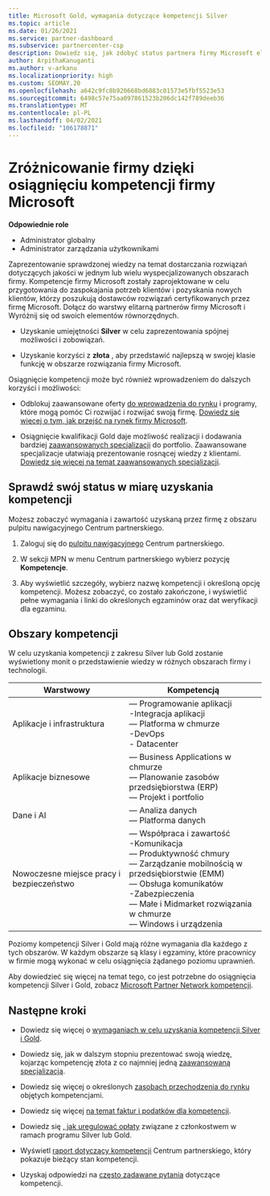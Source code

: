 ```yaml
---
title: Microsoft Gold, wymagania dotyczące kompetencji Silver
ms.topic: article
ms.date: 01/26/2021
ms.service: partner-dashboard
ms.subservice: partnercenter-csp
description: Dowiedz się, jak zdobyć status partnera firmy Microsoft elitarną i przyciągnąć nowych klientów zgodnie z wymaganiami dotyczącymi uprawnień, aby uzyskać złota i Silver poziom członkostwa.
author: ArpithaKanuganti
ms.author: v-arkanu
ms.localizationpriority: high
ms.custom: SEOMAY.20
ms.openlocfilehash: a642c9fc8b920668bd6883c01573e5fbf5523e53
ms.sourcegitcommit: 6498c57e75aa097861523b206dc142f789deeb36
ms.translationtype: MT
ms.contentlocale: pl-PL
ms.lasthandoff: 04/02/2021
ms.locfileid: "106178871"
---
```

# <a name="differentiate-your-business-by-attaining-microsoft-competencies"></a>Zróżnicowanie firmy dzięki osiągnięciu kompetencji firmy Microsoft

**Odpowiednie role**

- Administrator globalny
- Administrator zarządzania użytkownikami

Zaprezentowanie sprawdzonej wiedzy na temat dostarczania rozwiązań dotyczących jakości w jednym lub wielu wyspecjalizowanych obszarach firmy. Kompetencje firmy Microsoft zostały zaprojektowane w celu przygotowania do zaspokajania potrzeb klientów i pozyskania nowych klientów, którzy poszukują dostawców rozwiązań certyfikowanych przez firmę Microsoft. Dołącz do warstwy elitarną partnerów firmy Microsoft i Wyróżnij się od swoich elementów równorzędnych.

- Uzyskanie umiejętności **Silver** w celu zaprezentowania spójnej możliwości i zobowiązań.

- Uzyskanie korzyści z **złota** , aby przedstawić najlepszą w swojej klasie funkcję w obszarze rozwiązania firmy Microsoft.

Osiągnięcie kompetencji może być również wprowadzeniem do dalszych korzyści i możliwości:

- Odblokuj zaawansowane oferty [do wprowadzenia do rynku](mpn-learn-about-go-to-market-benefits.md) i programy, które mogą pomóc Ci rozwijać i rozwijać swoją firmę. [Dowiedz się więcej o tym, jak przejść na rynek firmy Microsoft](https://partner.microsoft.com/solutions/go-to-market).

- Osiągnięcie kwalifikacji Gold daje możliwość realizacji i dodawania bardziej [zaawansowanych specjalizacji](advanced-specializations.md) do portfolio. Zaawansowane specjalizacje ułatwiają prezentowanie rosnącej wiedzy z klientami. [Dowiedz się więcej na temat zaawansowanych specjalizacji](https://partner.microsoft.com/membership/advanced-specialization).

## <a name="check-your-status-as-you-attain-a-competency"></a>Sprawdź swój status w miarę uzyskania kompetencji

Możesz zobaczyć wymagania i zawartość uzyskaną przez firmę z obszaru pulpitu nawigacyjnego Centrum partnerskiego.

1. Zaloguj się do [pulpitu nawigacyjnego](https://partner.microsoft.com/dashboard/home) Centrum partnerskiego.

2. W sekcji MPN w menu Centrum partnerskiego wybierz pozycję **Kompetencje**.

3. Aby wyświetlić szczegóły, wybierz nazwę kompetencji i określoną opcję kompetencji. Możesz zobaczyć, co zostało zakończone, i wyświetlić pełne wymagania i linki do określonych egzaminów oraz dat weryfikacji dla egzaminu.

## <a name="competency-areas"></a>Obszary kompetencji

W celu uzyskania kompetencji z zakresu Silver lub Gold zostanie wyświetlony monit o przedstawienie wiedzy w różnych obszarach firmy i technologii.

|**Warstwowy**            |**Kompetencją**                    |
|--------------------|--------------------------------|
|Aplikacje i infrastruktura| — Programowanie aplikacji<br/> -Integracja aplikacji<br/> — Platforma w chmurze<br/> -DevOps<br/> - Datacenter |
|Aplikacje biznesowe | — Business Applications w chmurze</br> — Planowanie zasobów przedsiębiorstwa (ERP)</br> — Projekt i portfolio |
|Dane i AI| — Analiza danych<br/> — Platforma danych |
|Nowoczesne miejsce pracy i bezpieczeństwo | — Współpraca i zawartość<br/> -Komunikacja<br/> — Produktywność chmury<br/> — Zarządzanie mobilnością w przedsiębiorstwie (EMM)<br/> — Obsługa komunikatów<br/> -Zabezpieczenia<br/> — Małe i Midmarket rozwiązania w chmurze<br/> — Windows i urządzenia |

Poziomy kompetencji Silver i Gold mają różne wymagania dla każdego z tych obszarów. W każdym obszarze są klasy i egzaminy, które pracownicy w firmie mogą wykonać w celu osiągnięcia żądanego poziomu uprawnień. 

Aby dowiedzieć się więcej na temat tego, co jest potrzebne do osiągnięcia kompetencji Silver i Gold, zobacz [Microsoft Partner Network kompetencji](https://partner.microsoft.com/membership/competencies).

## <a name="next-steps"></a>Następne kroki

- Dowiedz się więcej o [wymaganiach w celu uzyskania kompetencji Silver i Gold](https://partner.microsoft.com/membership/competencies).

- Dowiedz się, jak w dalszym stopniu prezentować swoją wiedzę, kojarząc kompetencję złota z co najmniej jedną [zaawansowaną specjalizacją](advanced-specializations.md).

- Dowiedz się więcej o określonych [zasobach przechodzenia do rynku](mpn-learn-about-go-to-market-benefits.md) objętych kompetencjami.

- Dowiedz się więcej [na temat faktur i podatków dla kompetencji](mpn-view-print-maps-invoice.md).

- Dowiedz się [, jak uregulować opłaty](mpn-pay-fee-silver-gold-competency.md) związane z członkostwem w ramach programu Silver lub Gold.

- Wyświetl [raport dotyczący kompetencji](pci-competencies-report.md) Centrum partnerskiego, który pokazuje bieżący stan kompetencji.

- Uzyskaj odpowiedzi na [często zadawane pytania](competencies-faq.md) dotyczące kompetencji.
